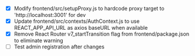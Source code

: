 - [x] Modify frontend/src/setupProxy.js to hardcode proxy target to 'http://localhost:3001' for dev
- [x] Update frontend/src/contexts/AuthContext.js to use REACT_APP_API_URL as axios baseURL when available
- [x] Remove React Router v7_startTransition flag from frontend/package.json to eliminate warning
- [ ] Test admin registration after changes

